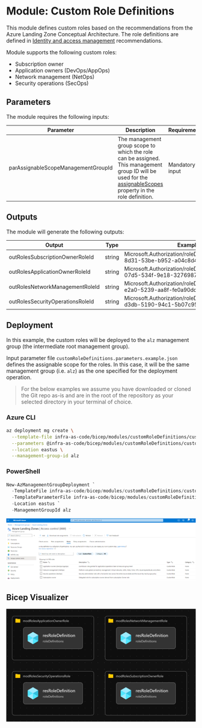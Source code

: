# Module:  Custom Role Definitions

This module defines custom roles based on the recommendations from the Azure Landing Zone Conceptual Architecture.  The role definitions are defined in [Identity and access management](https://docs.microsoft.com/azure/cloud-adoption-framework/ready/enterprise-scale/identity-and-access-management) recommendations.

Module supports the following custom roles:

  * Subscription owner
  * Application owners (DevOps/AppOps)
  * Network management (NetOps)
  * Security operations (SecOps)


## Parameters

The module requires the following inputs:

 Parameter | Description | Requirement | Example
----------- | ----------- | ----------- | -------
parAssignableScopeManagementGroupId | The management group scope to which the role can be assigned.  This management group ID will be used for the [assignableScopes](https://docs.microsoft.com/azure/role-based-access-control/role-definitions#assignablescopes) property in the role definition. | Mandatory input | `alz`

## Outputs

The module will generate the following outputs:

Output | Type | Example
------ | ---- | --------
outRolesSubscriptionOwnerRoleId | string | Microsoft.Authorization/roleDefinitions/8736d87d-8d31-53be-b952-a04c8d470f69
outRolesApplicationOwnerRoleId | string | Microsoft.Authorization/roleDefinitions/4308c4e6-07d5-534f-9e18-32769872a3f4
outRolesNetworkManagementRoleId | string | Microsoft.Authorization/roleDefinitions/4a200286-e2a0-5239-aa8f-fe0a90dd2eb5
outRolesSecurityOperationsRoleId | string | Microsoft.Authorization/roleDefinitions/b2960c40-d3db-5190-94c1-5b07c9547956

## Deployment

In this example, the custom roles will be deployed to the `alz` management group (the intermediate root management group).

Input parameter file `customRoleDefinitions.parameters.example.json` defines the assignable scope for the roles.  In this case, it will be the same management group (i.e. `alz`) as the one specified for the deployment operation.

> For the below examples we assume you have downloaded or cloned the Git repo as-is and are in the root of the repository as your selected directory in your terminal of choice.

### Azure CLI
```bash
az deployment mg create \
  --template-file infra-as-code/bicep/modules/customRoleDefinitions/customRoleDefinitions.bicep \
  --parameters @infra-as-code/bicep/modules/customRoleDefinitions/customRoleDefinitions.parameters.example.json \
  --location eastus \
  --management-group-id alz
```

### PowerShell

```powershell
New-AzManagementGroupDeployment `
  -TemplateFile infra-as-code/bicep/modules/customRoleDefinitions/customRoleDefinitions.bicep `
  -TemplateParameterFile infra-as-code/bicep/modules/customRoleDefinitions/customRoleDefinitions.parameters.example.json `
  -Location eastus `
  -ManagementGroupId alz
```

![Example Deployment Output](media/example-deployment-output.png "Example Deployment Output")

## Bicep Visualizer

![Bicep Visualizer](media/bicep-visualizer.png "Bicep Visualizer")
